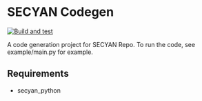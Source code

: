 # SECYAN Codegen

[![Build and test](https://github.com/sirily11/SECYAN-GEN/actions/workflows/test.yml/badge.svg)](https://github.com/sirily11/SECYAN-GEN/actions/workflows/test.yml)

A code generation project for SECYAN Repo. To run the code, see example/main.py for example.

## Requirements
- secyan_python

